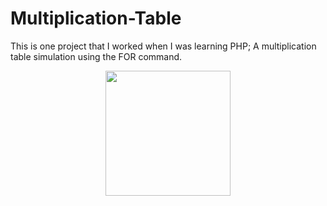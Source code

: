 # Multiplication-Table

This is one project that I worked when I was learning PHP;
A multiplication table simulation using the FOR command.

<div align="center">
<img src="https://octodex.github.com/images/dunetocat.png" width="200">
</div>
